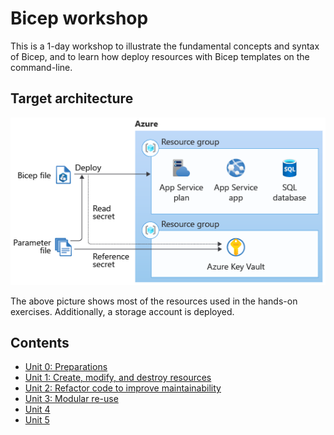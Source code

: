 # Bicep workshop

This is a 1-day workshop to illustrate the fundamental concepts and syntax of Bicep, and to learn how deploy resources with Bicep templates on the command-line.

## Target architecture

![Target architecture](https://github.com/mikkokallio/bicep-workshop/blob/main/images/architecture.png)

The above picture shows most of the resources used in the hands-on exercises. Additionally, a storage account is deployed.

## Contents

- [Unit 0: Preparations](https://github.com/mikkokallio/bicep-workshop/blob/main/docs/unit_0.md)
- [Unit 1: Create, modify, and destroy resources](https://github.com/mikkokallio/bicep-workshop/blob/main/docs/unit_1.md)
- [Unit 2: Refactor code to improve maintainability](https://github.com/mikkokallio/bicep-workshop/blob/main/docs/unit_2.md)
- [Unit 3: Modular re-use](https://github.com/mikkokallio/bicep-workshop/blob/main/docs/unit_3.md)
- [Unit 4](https://github.com/mikkokallio/bicep-workshop/blob/main/docs/unit_4.md)
- [Unit 5](https://github.com/mikkokallio/bicep-workshop/blob/main/docs/unit_5.md)
